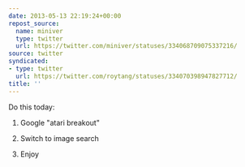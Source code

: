```yaml
---
date: 2013-05-13 22:19:24+00:00
repost_source:
  name: miniver
  type: twitter
  url: https://twitter.com/miniver/statuses/334068709075337216/
source: twitter
syndicated:
- type: twitter
  url: https://twitter.com/roytang/statuses/334070398947827712/
title: ''
---
```


Do this today:



1. Google "atari breakout"

2. Switch to image search

3. Enjoy